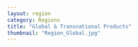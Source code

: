 ```yaml
---
layout: region
category: Regions
title: "Global & Transnational Products"
thumbnail: "Region_Global.jpg"
---
```

